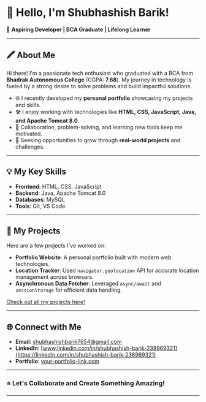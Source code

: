 # 👋 Hello, I'm Shubhashish Barik!  

🌟 **Aspiring Developer | BCA Graduate | Lifelong Learner**  

---

## 🖍 About Me  
Hi there! I'm a passionate tech enthusiast who graduated with a BCA from **Bhadrak Autonomous College** (CGPA: **7.68**). My journey in technology is fueled by a strong desire to solve problems and build impactful solutions.

- 🌐 I recently developed my **personal portfolio** showcasing my projects and skills.  
- 🛠️ I enjoy working with technologies like **HTML, CSS, JavaScript, Java, and Apache Tomcat 8.0**.  
- 🤝 Collaboration, problem-solving, and learning new tools keep me motivated.  
- 🎯 Seeking opportunities to grow through **real-world projects** and challenges.  

---

## 💡 My Key Skills  
- **Frontend**: HTML, CSS, JavaScript  
- **Backend**: Java, Apache Tomcat 8.0  
- **Databases**: MySQL  
- **Tools**: Git, VS Code  

---

## 🌟 My Projects  
Here are a few projects I've worked on:  
- **Portfolio Website**: A personal portfolio built with modern web technologies.  
- **Location Tracker**: Used `navigator.geolocation` API for accurate location management across browsers.  
- **Asynchronous Data Fetcher**: Leveraged `async/await` and `sessionStorage` for efficient data handling.  

[Check out all my projects here!](#) <!-- Replace with your portfolio or GitHub projects link -->

---

## 🌐 Connect with Me  
- **Email**: [shubhashishbarik7654@gmail.com](mailto:shubhashishbarik7654@gmail.com)  
- **LinkedIn**: [www.linkedin.com/in/shubhashish-barik-238969321](https://linkedin.com/in/shubhashish-barik-238969321)  
- **Portfolio**: [your-portfolio-link.com](https://your-portfolio-link.com)  

---

### ⭐ Let's Collaborate and Create Something Amazing!  

---

